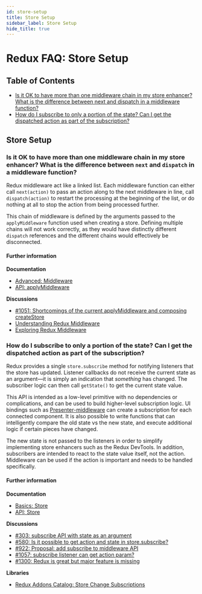 ```yaml
---
id: store-setup
title: Store Setup
sidebar_label: Store Setup
hide_title: true
---
```


# Redux FAQ: Store Setup

## Table of Contents

- [Is it OK to have more than one middleware chain in my store enhancer? What is the difference between next and dispatch in a middleware function?](#is-it-ok-to-have-more-than-one-middleware-chain-in-my-store-enhancer-what-is-the-difference-between-next-and-dispatch-in-a-middleware-function)
- [How do I subscribe to only a portion of the state? Can I get the dispatched action as part of the subscription?](#how-do-i-subscribe-to-only-a-portion-of-the-state-can-i-get-the-dispatched-action-as-part-of-the-subscription)

## Store Setup

### Is it OK to have more than one middleware chain in my store enhancer? What is the difference between `next` and `dispatch` in a middleware function?

Redux middleware act like a linked list. Each middleware function can either call `next(action)` to
pass an action along to the next middleware in line, call `dispatch(action)` to restart the
processing at the beginning of the list, or do nothing at all to stop the action from being
processed further.

This chain of middleware is defined by the arguments passed to the `applyMiddleware` function used
when creating a store. Defining multiple chains will not work correctly, as they would have
distinctly different `dispatch` references and the different chains would effectively be
disconnected.

#### Further information

**Documentation**

- [Advanced: Middleware](../advanced/Middleware.md)
- [API: applyMiddleware](../api/applyMiddleware.md)

**Discussions**

- [#1051: Shortcomings of the current applyMiddleware and composing createStore](https://github.com/reduxjs/redux/issues/1051)
- [Understanding Redux Middleware](https://medium.com/@meagle/understanding-87566abcfb7a)
- [Exploring Redux Middleware](http://blog.krawaller.se/posts/exploring-redux-middleware/)

### How do I subscribe to only a portion of the state? Can I get the dispatched action as part of the subscription?

Redux provides a single `store.subscribe` method for notifying listeners that the store has updated.
Listener callbacks do not receive the current state as an argument—it is simply an indication that
_something_ has changed. The subscriber logic can then call `getState()` to get the current state
value.

This API is intended as a low-level primitive with no dependencies or complications, and can be used
to build higher-level subscription logic. UI bindings such as
[Presenter-middleware](TODO) can create a subscription for each connected component. It is also
possible to write functions that can intelligently compare the old state vs the new state, and
execute additional logic if certain pieces have changed.

The new state is not passed to the listeners in order to simplify implementing store enhancers such
as the Redux DevTools. In addition, subscribers are intended to react to the state value itself, not
the action. Middleware can be used if the action is important and needs to be handled specifically.

#### Further information

**Documentation**

- [Basics: Store](../basics/Store.md)
- [API: Store](../api/Store.md)

**Discussions**

- [#303: subscribe API with state as an argument](https://github.com/reduxjs/redux/issues/303)
- [#580: Is it possible to get action and state in store.subscribe?](https://github.com/reduxjs/redux/issues/580)
- [#922: Proposal: add subscribe to middleware API](https://github.com/reduxjs/redux/issues/922)
- [#1057: subscribe listener can get action param?](https://github.com/reduxjs/redux/issues/1057)
- [#1300: Redux is great but major feature is missing](https://github.com/reduxjs/redux/issues/1300)

**Libraries**

- [Redux Addons Catalog: Store Change Subscriptions](https://github.com/markerikson/redux-ecosystem-links/blob/master/store.md#store-change-subscriptions)
